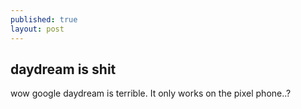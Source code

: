 ```yaml
---
published: true
layout: post
---
```

## daydream is shit

wow google daydream is terrible. It only works on the pixel phone..?
